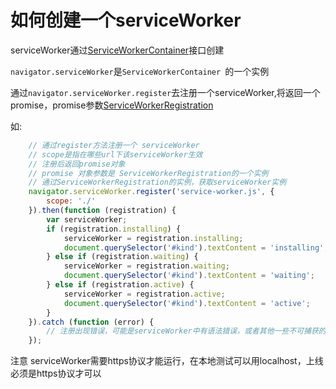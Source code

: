 # 如何创建一个serviceWorker

serviceWorker通过[ServiceWorkerContainer](./ServiceWorkerContainer.md)接口创建

`navigator.serviceWorker`是`ServiceWorkerContainer `的一个实例

通过`navigator.serviceWorker.register`去注册一个serviceWorker,将返回一个promise，promise参数[ServiceWorkerRegistration](./ServiceWorkerRegistration.md)

如:

``` javascript
    // 通过register方法注册一个 serviceWorker
    // scope是指在哪些url下该serviceWorker生效
    // 注册后返回promise对象
    // promise 对象参数是 ServiceWorkerRegistration的一个实例
    // 通过ServiceWorkerRegistration的实例，获取serviceWorker实例
    navigator.serviceWorker.register('service-worker.js', {
        scope: './'
    }).then(function (registration) {
        var serviceWorker;
        if (registration.installing) {
            serviceWorker = registration.installing;
            document.querySelector('#kind').textContent = 'installing';
        } else if (registration.waiting) {
            serviceWorker = registration.waiting;
            document.querySelector('#kind').textContent = 'waiting';
        } else if (registration.active) {
            serviceWorker = registration.active;
            document.querySelector('#kind').textContent = 'active';
        }
    }).catch (function (error) {
        // 注册出现错误，可能是serviceWorker中有语法错误，或者其他一些不可捕获的错误
    });
```

注意 serviceWorker需要https协议才能运行，在本地测试可以用localhost，上线必须是https协议才可以

